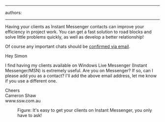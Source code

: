 

---
authors:

---




<span class='intro'> Having your clients as Instant Messenger contacts can improve your efficiency in project work. You can get a fast solution to road blocks and solve little problems quickly, as well as develop a better relationship! 
 </span>


  <p>Of course any important chats should be <a href="http&#58;//www.ssw.com.au/ssw/Standards/Rules/RulestoBetterInstantMessenger.aspx#ImportantChatsEmail">confirmed via email</a>. </p>
<dl class="good">
    <dt>
    <p>Hey Simon </p>
    <p>I find having my clients available on Windows Live Messenger (Instant Messenger/MSN) is extremely useful. Are you on Messenger? If so, can I please add you as a contact? I'll add the above email address, let me know if you use a different one. </p>
    <p>Cheers<br>
    Cameron Shaw<br>
    www.ssw.com.au </p>
    </dt>
    <dd>Figure&#58; It's easy to get your clients on Instant Messenger, you only have to ask! </dd>
</dl>



